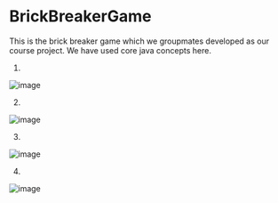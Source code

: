 # BrickBreakerGame

This is the brick breaker game which we groupmates developed as our course project.
We have used core java concepts here.

1.
![image](https://user-images.githubusercontent.com/95461317/180273768-4b374e84-61ae-400d-bff6-4e45df5c1412.png)


2. 
![image](https://user-images.githubusercontent.com/95461317/180273851-e118cd1c-d494-4b1f-8519-d72ed133c637.png)

3. 
![image](https://user-images.githubusercontent.com/95461317/180273918-07abe646-ee8d-4279-a5b2-7a7f6a53d235.png)

4. 
![image](https://user-images.githubusercontent.com/95461317/180273964-b4829676-9daf-4016-9866-6a63dc6c2274.png)
